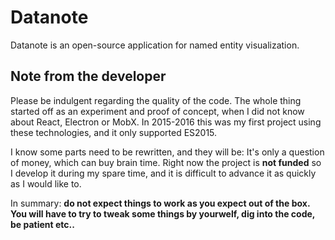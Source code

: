# Datanote

Datanote is an open-source application for named entity
visualization.

## Note from the developer

Please be indulgent regarding the quality of the code.
The whole thing started off as an experiment and proof of concept, when I did not know about React, Electron or MobX. 
In 2015-2016 this was my first project using these technologies, and it only supported ES2015.

I know some parts need to be rewritten, and they will be:
It's only a question of money, which can buy brain time.
Right now the project is **not funded** so I develop it
during my spare time, and it is difficult to advance it
as quickly as I would like to.

In summary: **do not expect things to work as you expect out of the box. You will have to try to tweak some things by yourwelf, dig into the code, be patient etc..**

